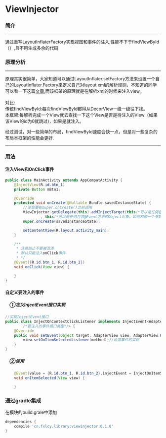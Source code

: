 # ViewInjector
### 简介</br>
-----------
通过重写LayoutInflaterFactory实现视图和事件的注入,性能不下于findViewById（）,且不用生成多余的代码</br>
### 原理分析</br>
-----------
原理其实很简单，大家知道可以通过LayoutInflater.setFactory方法来设置一个自己的LayoutInflater.Factory来定义自己对layout xml的解析规则，不知道的同学可以看一下这篇[文章](http://www.tuicool.com/articles/uIFnYzu),而该框架的原理就是在解析xml的时候来注入view。</br></br>
对比:</br>
传统findViewById:每次findViewById都得从DecorView一级一级往下找。</br>
本框架:每解析完成一个View就去查找一下这个View是否是待注入的View（如果该View的id为0就跳过)，如果是就注入。

经过测试，对一些简单的布局，findViewById速度会快一点，但是对一些复杂的布局本框架的性能会更好.

------------
### 用法</br>
#### 注入View和OnClick事件
```java
public class MainActivity extends AppCompatActivity {
    @InjectView(R.id.btn_1)
    private Button mBtn1;

    @Override
    protected void onCreate(@Nullable Bundle savedInstanceState) {
        //注意要在super.onCreate()之前调用
        ViewInjector.getDelegate(this).addInjectTarget(this/*可以是任何包含@InjectView字段的的Object对象*/
                , this/*可以是任何包含@Event方法的Object对象，如何和前一个参数一样，可以省略*/);
        super.onCreate(savedInstanceState);

        setContentView(R.layout.activity_main);
    }

    /**
     * 注意防止不要被混淆
     * 默认只能注入onClick事件
     * */
    @Event({R.id.btn_1, R.id.btn_2})
    void onClick(View view) {

    }
}
```
#### 自定义要注入的事件</br>
##### 　①定义InjectEvent接口实现</br>
```java
//实现InjectEvent接口
public class InjectOnContextClickListener implements InjectEvent<AdapterView/*要注入的视图类型*/, AdapterView.OnItemSelectedListener
        /*要注入的事件接口类型*/> {
    @Override
    public void setEvent(Object target, AdapterView view, AdapterView.OnItemSelectedListener method) {
        view.setOnItemSelectedListener(method);//设置事件的实现
    }
}
```
##### 　②使用</br>
```java
    @Event(value = {R.id.btn_1, R.id.btn_2},injectEvent = InjectOnItemSelectedListener.class,eventType = AdapterView.OnItemSelectedListener.class)
    void onItemSelected(View view) {

    }
```
### 通过gradle集成</br>
在模块的build.grale中添加
```groovy
dependencies {
    compile 'cn.fxlcy.library:viewinjector:0.1.0'
}
```
